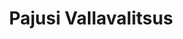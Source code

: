 ---
title: Pajusi Vallavalitsus
maintainer_name: Merike Sumla
maintainer_email: merike.sumla@pajusi.ee
description: '' 
twitter: ''
---